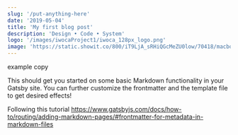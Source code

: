```yaml
---
slug: '/put-anything-here'
date: '2019-05-04'
title: 'My first blog post'
description: 'Design • Code • System'
logo: '/images/iwocaProject1/iwoca_128px_logo.png'
image: 'https://static.showit.co/800/iT9LjA_sRHiQGcMeZU0low/70418/macbook-pro-clay.png'
---
```


example copy

This should get you started on some basic Markdown functionality in your Gatsby site. You can further customize the frontmatter and the template file to get desired effects!

Following this tutorial https://www.gatsbyjs.com/docs/how-to/routing/adding-markdown-pages/#frontmatter-for-metadata-in-markdown-files
